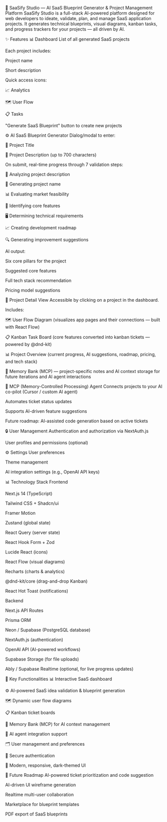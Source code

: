🚀 SaaSify Studio — AI SaaS Blueprint Generator & Project Management Platform
SaaSify Studio is a full-stack AI-powered platform designed for web developers to ideate, validate, plan, and manage SaaS application projects. It generates technical blueprints, visual diagrams, kanban tasks, and progress trackers for your projects — all driven by AI.

✨ Features
📊 Dashboard
List of all generated SaaS projects

Each project includes:

Project name

Short description

Quick access icons:

📈 Analytics

🗺️ User Flow

📋 Tasks

"Generate SaaS Blueprint" button to create new projects

⚙️ AI SaaS Blueprint Generator
Dialog/modal to enter:

📌 Project Title

📃 Project Description (up to 700 characters)

On submit, real-time progress through 7 validation steps:

📖 Analyzing project description

📝 Generating project name

📊 Evaluating market feasibility

🧩 Identifying core features

🖥️ Determining technical requirements

📈 Creating development roadmap

🔍 Generating improvement suggestions

AI output:

Six core pillars for the project

Suggested core features

Full tech stack recommendation

Pricing model suggestions

📁 Project Detail View
Accessible by clicking on a project in the dashboard.

Includes:

🗺️ User Flow Diagram (visualizes app pages and their connections — built with React Flow)

📋 Kanban Task Board (core features converted into kanban tickets — powered by @dnd-kit)

📊 Project Overview (current progress, AI suggestions, roadmap, pricing, and tech stack)

🧠 Memory Bank (MCP) — project-specific notes and AI context storage for future iterations and AI agent interactions

🤖 MCP (Memory-Controlled Processing) Agent
Connects projects to your AI co-pilot (Cursor / custom AI agent)

Automates ticket status updates

Supports AI-driven feature suggestions

Future roadmap: AI-assisted code generation based on active tickets

🔒 User Management
Authentication and authorization via NextAuth.js

User profiles and permissions (optional)

⚙️ Settings
User preferences

Theme management

AI integration settings (e.g., OpenAI API keys)

📊 Technology Stack
Frontend

Next.js 14 (TypeScript)

Tailwind CSS + Shadcn/ui

Framer Motion

Zustand (global state)

React Query (server state)

React Hook Form + Zod

Lucide React (icons)

React Flow (visual diagrams)

Recharts (charts & analytics)

@dnd-kit/core (drag-and-drop Kanban)

React Hot Toast (notifications)

Backend

Next.js API Routes

Prisma ORM

Neon / Supabase (PostgreSQL database)

NextAuth.js (authentication)

OpenAI API (AI-powered workflows)

Supabase Storage (for file uploads)

Ably / Supabase Realtime (optional, for live progress updates)

📌 Key Functionalities
📊 Interactive SaaS dashboard

⚙️ AI-powered SaaS idea validation & blueprint generation

🗺️ Dynamic user flow diagrams

📋 Kanban ticket boards

🧠 Memory Bank (MCP) for AI context management

🤖 AI agent integration support

🗂️ User management and preferences

🔐 Secure authentication

🎨 Modern, responsive, dark-themed UI

📍 Future Roadmap
AI-powered ticket prioritization and code suggestion

AI-driven UI wireframe generation

Realtime multi-user collaboration

Marketplace for blueprint templates

PDF export of SaaS blueprints

